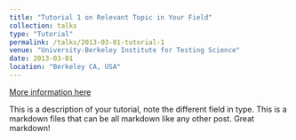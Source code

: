 ```yaml
---
title: "Tutorial 1 on Relevant Topic in Your Field"
collection: talks
type: "Tutorial"
permalink: /talks/2013-03-01-tutorial-1
venue: "University-Berkeley Institute for Testing Science"
date: 2013-03-01
location: "Berkeley CA, USA"
---
```


[More information here](http://exampleurl.com)

This is a description of your tutorial, note the different field in type. This is a markdown files that can be all markdown like any other post. Great markdown!
